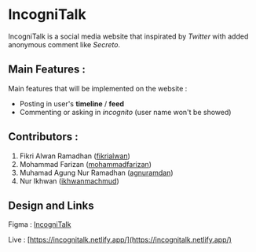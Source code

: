 # IncogniTalk

IncogniTalk is a social media website that inspirated by _Twitter_ with added anonymous comment like _Secreto_.

## Main Features :

Main features that will be implemented on the website :

- Posting in user's **timeline** / **feed**
- Commenting or asking in _incognito_ (user name won't be showed)

## Contributors :

1. Fikri Alwan Ramadhan ([fikrialwan](https://github.com/fikrialwan))
2. Mohammad Farizan ([mohammadfarizan](https://github.com/mohammadfarizan))
3. Muhamad Agung Nur Ramadhan ([agnuramdan](https://github.com/agnuramdan))
4. Nur Ikhwan ([ikhwanmachmud](https://github.com/ikhwanmachmud))

## Design and Links

Figma : [IncogniTalk](https://www.figma.com/file/82QOJVg0SDmLjRLqobfyVv/Figma-Corp?node-id=0%3A1)

Live : [https://incognitalk.netlify.app/](https://incognitalk.netlify.app/)
